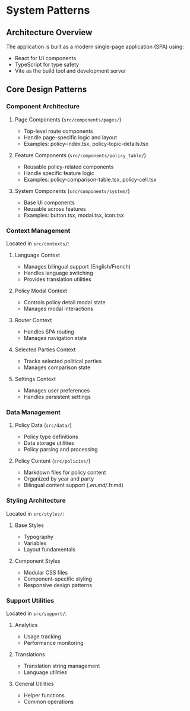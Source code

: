 # System Patterns

## Architecture Overview

The application is built as a modern single-page application (SPA) using:

- React for UI components
- TypeScript for type safety
- Vite as the build tool and development server

## Core Design Patterns

### Component Architecture

1. Page Components (`src/components/pages/`)

   - Top-level route components
   - Handle page-specific logic and layout
   - Examples: policy-index.tsx, policy-topic-details.tsx

2. Feature Components (`src/components/policy_table/`)

   - Reusable policy-related components
   - Handle specific feature logic
   - Examples: policy-comparison-table.tsx, policy-cell.tsx

3. System Components (`src/components/system/`)

   - Base UI components
   - Reusable across features
   - Examples: button.tsx, modal.tsx, icon.tsx

### Context Management

Located in `src/contexts/`:

1. Language Context

   - Manages bilingual support (English/French)
   - Handles language switching
   - Provides translation utilities

2. Policy Modal Context

   - Controls policy detail modal state
   - Manages modal interactions

3. Router Context

   - Handles SPA routing
   - Manages navigation state

4. Selected Parties Context

   - Tracks selected political parties
   - Manages comparison state

5. Settings Context
   - Manages user preferences
   - Handles persistent settings

### Data Management

1. Policy Data (`src/data/`)

   - Policy type definitions
   - Data storage utilities
   - Policy parsing and processing

2. Policy Content (`src/policies/`)
   - Markdown files for policy content
   - Organized by year and party
   - Bilingual content support (_.en.md/_.fr.md)

### Styling Architecture

Located in `src/styles/`:

1. Base Styles

   - Typography
   - Variables
   - Layout fundamentals

2. Component Styles
   - Modular CSS files
   - Component-specific styling
   - Responsive design patterns

### Support Utilities

Located in `src/support/`:

1. Analytics

   - Usage tracking
   - Performance monitoring

2. Translations

   - Translation string management
   - Language utilities

3. General Utilities
   - Helper functions
   - Common operations

